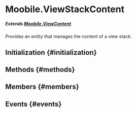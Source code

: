Moobile.ViewStackContent
================================================================================

##### Extends [Moobile.ViewContent](View/ViewContent.md)

Provides an entity that manages the content of a view stack.

Initialization {#initialization}
--------------------------------------------------------------------------------

Methods {#methods}
--------------------------------------------------------------------------------


Members {#members}
--------------------------------------------------------------------------------


Events {#events}
--------------------------------------------------------------------------------
